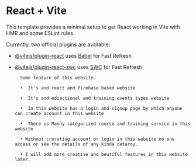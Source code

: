 # React + Vite

This template provides a minimal setup to get React working in Vite with HMR and some ESLint rules.

Currently, two official plugins are available:

- [@vitejs/plugin-react](https://github.com/vitejs/vite-plugin-react/blob/main/packages/plugin-react/README.md) uses [Babel](https://babeljs.io/) for Fast Refresh
- [@vitejs/plugin-react-swc](https://github.com/vitejs/vite-plugin-react-swc) uses [SWC](https://swc.rs/) for Fast Refresh


        Some feature of this website.

        •  It's and react and firebase based website

        •  It's and eduactional and training events types website

        •  In this website has a login and signup page by which anyone can create account in this website
          
        •  There is Manny categorized course and training service in this website

        • Without crerating account or login in this website no one access or see the details of any kinda cetaroy.

        • I will add more creative and beutiful features in this website later.

